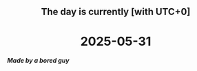<h2 align=center>The day is currently [with UTC+0]</h2>
<h1 align=center><!--TIME BEGIN-->2025-05-31<!--TIME END--></h1>
<h5>Made by a bored guy</h5>
